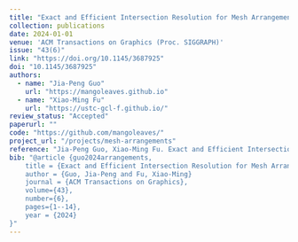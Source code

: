 ```yaml
---
title: "Exact and Efficient Intersection Resolution for Mesh Arrangements"
collection: publications
date: 2024-01-01
venue: 'ACM Transactions on Graphics (Proc. SIGGRAPH)'
issue: "43(6)"
link: "https://doi.org/10.1145/3687925"
doi: "10.1145/3687925"
authors: 
  - name: "Jia-Peng Guo"
    url: "https://mangoleaves.github.io"
  - name: "Xiao-Ming Fu"
    url: "https://ustc-gcl-f.github.io/"
review_status: "Accepted"
paperurl: ""
code: "https://github.com/mangoleaves/"
project_url: "/projects/mesh-arrangements"
reference: "Jia-Peng Guo, Xiao-Ming Fu. Exact and Efficient Intersection Resolution for Mesh Arrangements. ACM Transactions on Graphics (Proc. SIGGRAPH Asia), 43(6),2024."
bib: "@article {guo2024arrangements,
    title = {Exact and Efficient Intersection Resolution for Mesh Arrangements},
    author = {Guo, Jia-Peng and Fu, Xiao-Ming}
    journal = {ACM Transactions on Graphics},
    volume={43},
    number={6},
    pages={1--14},
    year = {2024}
}"
---
```

